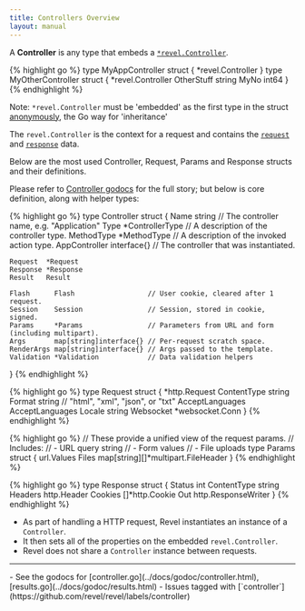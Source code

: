 ```yaml
---
title: Controllers Overview
layout: manual
---
```


A **Controller** is any type that embeds a [`*revel.Controller`](../docs/godoc/controller.html#Controller).

{% highlight go %}
type MyAppController struct {
    *revel.Controller
}
type MyOtherController struct {
    *revel.Controller
    OtherStuff string
    MyNo int64
}
{% endhighlight %}

<div class="alert alert-danger">Note: <code>*revel.Controller</code> must be 'embedded' as the first type in 
the struct <a href="https://talks.golang.org/2012/10things.slide#2">anonymously</a>, the Go way for 'inheritance'</div>

The `revel.Controller` is the context for a request and  contains the 
[`request`](../docs/godoc/http.html#Request) and [`response`](../docs/godoc/http.html#Response) data.

Below are the most used Controller, Request, Params and Response structs and their definitions.

Please refer to [Controller godocs](../docs/godoc/controller.html)
for the full story; but below is core definition, along with helper types:

{% highlight go %}
type Controller struct {
    Name          string          // The controller name, e.g. "Application"
    Type          *ControllerType // A description of the controller type.
    MethodType    *MethodType     // A description of the invoked action type.
    AppController interface{}     // The controller that was instantiated.

    Request  *Request
    Response *Response
    Result   Result

    Flash      Flash                  // User cookie, cleared after 1 request.
    Session    Session                // Session, stored in cookie, signed.
    Params     *Params                // Parameters from URL and form (including multipart).
    Args       map[string]interface{} // Per-request scratch space.
    RenderArgs map[string]interface{} // Args passed to the template.
    Validation *Validation            // Data validation helpers
}
{% endhighlight %}

{% highlight go %}
type Request struct {
    *http.Request
    ContentType string
    Format          string // "html", "xml", "json", or "txt"
    AcceptLanguages AcceptLanguages
    Locale          string
    Websocket       *websocket.Conn
}
{% endhighlight %}

{% highlight go %}
// These provide a unified view of the request params.
// Includes:
// - URL query string
// - Form values
// - File uploads
type Params struct {
    url.Values
    Files map[string][]*multipart.FileHeader
}
{% endhighlight %}

{% highlight go %}
type Response struct {
    Status      int
    ContentType string
    Headers     http.Header
    Cookies     []*http.Cookie
    Out http.ResponseWriter
}
{% endhighlight %}

- As part of handling a HTTP request, Revel instantiates an instance of a `Controller`.
- It then sets all of the properties on the embedded `revel.Controller`.  
- Revel does not share a `Controller` instance between requests.

<hr>
- See the godocs for [controller.go](../docs/godoc/controller.html), [results.go](../docs/godoc/results.html)
- Issues tagged with [`controller`](https://github.com/revel/revel/labels/controller)
